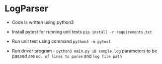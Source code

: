# LogParser
- Code is written using python3

- Install pytest for running unit tests `pip install -r requirements.txt`

- Run unit test using command `python3 -m pytest`

- Run driver program - `python3 main.py 10 sample.log` parameters to be passed are `no. of lines to parse` and `log file path`